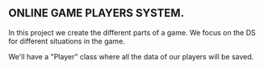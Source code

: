 ##

## ONLINE GAME PLAYERS SYSTEM.
In this project we create the different parts of a game. We focus on the DS for different situations in the game. 

We'll have a "Player" class where all the data of our players will be saved. 